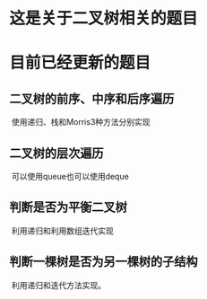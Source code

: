 # 这是关于二叉树相关的题目
# 目前已经更新的题目

## 二叉树的前序、中序和后序遍历

​	使用递归、栈和Morris3种方法分别实现

## 二叉树的层次遍历

​	可以使用queue也可以使用deque

## 判断是否为平衡二叉树

​	利用递归和利用数组迭代实现

## 判断一棵树是否为另一棵树的子结构

​	利用递归和迭代方法实现。